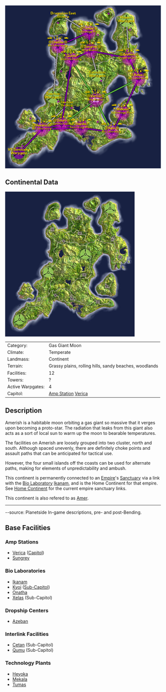 ![](../images/AmerishContinentMap.jpg "AmerishContinentMap.jpg")

## Continental Data

![](../images/Amerish_Terrain.jpg "Amerish_Terrain.jpg")

|                   |                                                                 |
| ----------------- | --------------------------------------------------------------- |
| Category:         | Gas Giant Moon                                                  |
| Climate:          | Temperate                                                       |
| Landmass:         | Continent                                                       |
| Terrain:          | Grassy plains, rolling hills, sandy beaches, woodlands          |
| Facilities:       | 12                                                              |
| Towers:           | ?                                                               |
| Active Warpgates: | 4                                                               |
| Capitol:          | [Amp Station](Amp_Station.md) [Verica](../facilities/Verica.md) |

## Description

Amerish is a habitable moon orbiting a gas giant so massive that it verges upon
becoming a proto-star. The radiation that leaks from this giant also acts as a
sort of local sun to warm up the moon to bearable temperatures.

The facilities on Amerish are loosely grouped into two cluster, north and south.
Although spaced unevenly, there are definitely choke points and assault paths
that can be anticipated for tactical use.

However, the four small islands off the coasts can be used for alternate paths,
making for elements of unpredictability and ambush.

This continent is permanently connected to an
[Empire](../terminology/Empire.md)'s [Sanctuary](Sanctuary.md) via a link with
the [Bio Laboratory](Bio_Laboratory.md) [Ikanam](../facilities/Ikanam.md), and
is the Home Continent for that empire. See [Home Continent](Home_Continent.md)
for the current empire sanctuary links.

This continent is also refered to as
[Amer](../terminology/Acronyms_and_Slang.md).

---

--source: Planetside In-game descriptions, pre- and post-Bending.

## Base Facilities

### Amp Stations

- [Verica](../facilities/Verica.md) ([Capitol](Capitol.md))
- [Sungrey](../facilities/Sungrey.md)

### Bio Laboratories

- [Ikanam](../facilities/Ikanam.md)
- [Kyoi](../facilities/Kyoi.md) ([Sub-Capitol](Sub-Capitol.md))
- [Onatha](../facilities/Onatha.md)
- [Xelas](../facilities/Xelas.md) (Sub-Capitol)

### Dropship Centers

- [Azeban](../facilities/Azeban.md)

### Interlink Facilities

- [Cetan](../facilities/Cetan.md) (Sub-Capitol)
- [Qumu](../facilities/Qumu.md) (Sub-Capitol)

### Technology Plants

- [Heyoka](../facilities/Heyoka.md)
- [Mekala](../facilities/Mekala.md)
- [Tumas](../facilities/Tumas.md)

<!--[Category:Locations](../Category:Locations.md)-->
